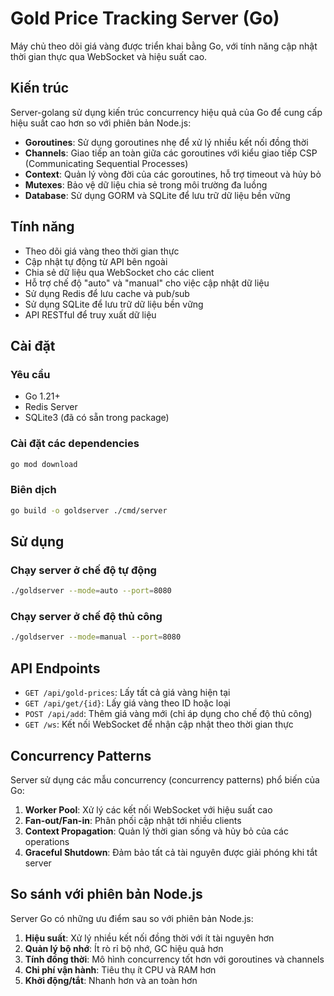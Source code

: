 # Gold Price Tracking Server (Go)

Máy chủ theo dõi giá vàng được triển khai bằng Go, với tính năng cập nhật thời gian thực qua WebSocket và hiệu suất cao.

## Kiến trúc

Server-golang sử dụng kiến trúc concurrency hiệu quả của Go để cung cấp hiệu suất cao hơn so với phiên bản Node.js:

- **Goroutines**: Sử dụng goroutines nhẹ để xử lý nhiều kết nối đồng thời
- **Channels**: Giao tiếp an toàn giữa các goroutines với kiểu giao tiếp CSP (Communicating Sequential Processes)
- **Context**: Quản lý vòng đời của các goroutines, hỗ trợ timeout và hủy bỏ
- **Mutexes**: Bảo vệ dữ liệu chia sẻ trong môi trường đa luồng
- **Database**: Sử dụng GORM và SQLite để lưu trữ dữ liệu bền vững

## Tính năng

- Theo dõi giá vàng theo thời gian thực
- Cập nhật tự động từ API bên ngoài
- Chia sẻ dữ liệu qua WebSocket cho các client
- Hỗ trợ chế độ "auto" và "manual" cho việc cập nhật dữ liệu
- Sử dụng Redis để lưu cache và pub/sub
- Sử dụng SQLite để lưu trữ dữ liệu bền vững
- API RESTful để truy xuất dữ liệu

## Cài đặt

### Yêu cầu

- Go 1.21+
- Redis Server
- SQLite3 (đã có sẵn trong package)

### Cài đặt các dependencies

```bash
go mod download
```

### Biên dịch

```bash
go build -o goldserver ./cmd/server
```

## Sử dụng

### Chạy server ở chế độ tự động

```bash
./goldserver --mode=auto --port=8080
```

### Chạy server ở chế độ thủ công

```bash
./goldserver --mode=manual --port=8080
```

## API Endpoints

- `GET /api/gold-prices`: Lấy tất cả giá vàng hiện tại
- `GET /api/get/{id}`: Lấy giá vàng theo ID hoặc loại
- `POST /api/add`: Thêm giá vàng mới (chỉ áp dụng cho chế độ thủ công)
- `GET /ws`: Kết nối WebSocket để nhận cập nhật theo thời gian thực

## Concurrency Patterns

Server sử dụng các mẫu concurrency (concurrency patterns) phổ biến của Go:

1. **Worker Pool**: Xử lý các kết nối WebSocket với hiệu suất cao
2. **Fan-out/Fan-in**: Phân phối cập nhật tới nhiều clients
3. **Context Propagation**: Quản lý thời gian sống và hủy bỏ của các operations
4. **Graceful Shutdown**: Đảm bảo tất cả tài nguyên được giải phóng khi tắt server

## So sánh với phiên bản Node.js

Server Go có những ưu điểm sau so với phiên bản Node.js:

1. **Hiệu suất**: Xử lý nhiều kết nối đồng thời với ít tài nguyên hơn
2. **Quản lý bộ nhớ**: Ít rò rỉ bộ nhớ, GC hiệu quả hơn
3. **Tính đồng thời**: Mô hình concurrency tốt hơn với goroutines và channels
4. **Chi phí vận hành**: Tiêu thụ ít CPU và RAM hơn
5. **Khởi động/tắt**: Nhanh hơn và an toàn hơn 